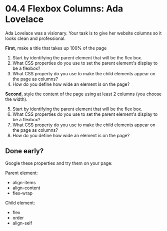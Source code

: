 

# 04.4 Flexbox Columns: Ada Lovelace

Ada Lovelace was a visionary. Your task is to give her website columns so it looks clean and professional.

**First**, make a title that takes up 100% of the page

1. Start by identifying the parent element that will be the flex box.
2. What CSS properties do you use to set the parent element's display to be a flexbox?
3. What CSS property do you use to make the child elements appear on the page as columns?
4. How do you define how wide an element is on the page?

**Second**, style the content of the page using at least 2 columns (you choose the width).

5. Start by identifying the parent element that will be the flex box.
6. What CSS properties do you use to set the parent element's display to be a flexbox?
7. What CSS property do you use to make the child elements appear on the page as columns?
8. How do you define how wide an element is on the page?

## Done early?

Google these properties and try them on your page:

Parent element:

- align-items
- align-content
- flex-wrap

Child element:

- flex
- order
- align-self